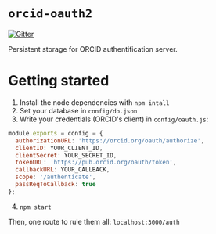 # `orcid-oauth2`

[![Gitter](https://badges.gitter.im/mangal-wg/orcid-oauth2.svg)](https://gitter.im/mangal-wg/orcid-oauth2?utm_source=badge&utm_medium=badge&utm_campaign=pr-badge&utm_content=badge)

Persistent storage for ORCID authentification server.

# Getting started

1. Install the node dependencies with `npm intall`
2. Set your database in `config/db.json`
3. Write your credentials (ORCID's client) in `config/oauth.js`:

```javascript
module.exports = config = {
  authorizationURL: 'https://orcid.org/oauth/authorize',
  clientID: YOUR_CLIENT_ID,
  clientSecret: YOUR_SECRET_ID,
  tokenURL: 'https://pub.orcid.org/oauth/token',
  callbackURL: YOUR_CALLBACK,
  scope: '/authenticate',
  passReqToCallback: true
};
```
4. `npm start`

Then, one route to rule them all: `localhost:3000/auth`

